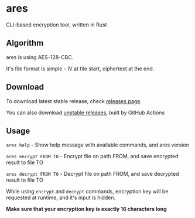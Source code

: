# ares
CLI-based encryption tool, written in Rust
## Algorithm
ares is using AES-128-CBC.

It's file format is simple - IV at file start, ciphertext at the end.
## Download
To download latest stable release, check [releases page](https://github.com/ivan770/ares/releases).

You can also download [unstable releases](https://github.com/ivan770/ares/actions), built by GitHub Actions

## Usage
`ares help` - Show help message with available commands, and ares version

`ares encrypt FROM TO` - Encrypt file on path FROM, and save encrypted result to file TO

`ares decrypt FROM TO` - Decrypt file on path FROM, and save decrypted result to file TO

While using `encrypt` and `decrypt` commands, encryption key will be requested at runtime, and it's input is hidden.

**Make sure that your encryption key is exactly 16 characters long**
